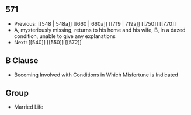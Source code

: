 ## 571
- Previous: [[548 | 548a]] [[660 | 660a]] [[719 | 719a]] [[750]] [[770]] 
- A, mysteriously missing, returns to his home and his wife, B, in a dazed condition, unable to give any explanations
- Next: [[540]] [[550]] [[572]] 

## B Clause
- Becoming Involved with Conditions in Which Misfortune is Indicated

## Group
- Married Life

